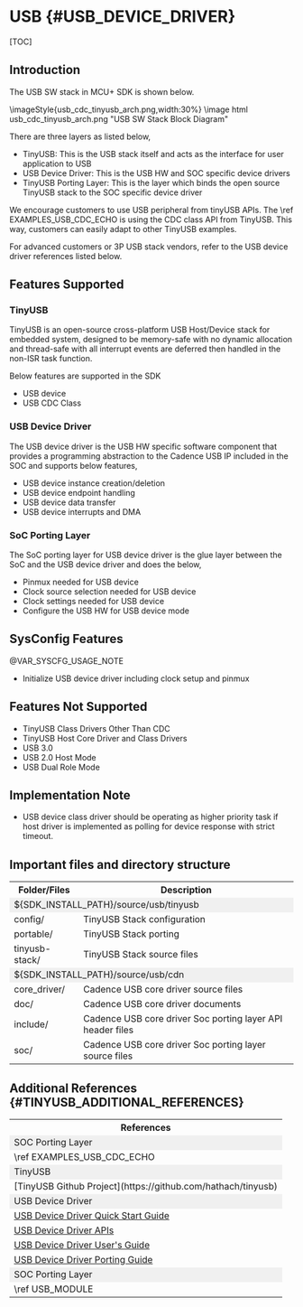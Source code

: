# USB {#USB_DEVICE_DRIVER}

[TOC]

## Introduction

The USB SW stack in MCU+ SDK is shown below.

\imageStyle{usb_cdc_tinyusb_arch.png,width:30%}
\image html usb_cdc_tinyusb_arch.png "USB SW Stack Block Diagram"

There are three layers as listed below,
- TinyUSB: This is the USB stack itself and acts as the interface for user application to USB
- USB Device Driver: This is the USB HW and SOC specific device drivers
- TinyUSB Porting Layer: This is the layer which binds the open source TinyUSB stack to the SOC specific device driver

We encourage customers to use USB peripheral from tinyUSB APIs. The \ref EXAMPLES_USB_CDC_ECHO is using the CDC class API from TinyUSB. This way, customers can easily adapt to other TinyUSB examples.

For advanced customers or 3P USB stack vendors, refer to the USB device driver references listed below.

## Features Supported

### TinyUSB

TinyUSB is an open-source cross-platform USB Host/Device stack for embedded system, designed to be memory-safe with no dynamic allocation and thread-safe with all interrupt events are deferred then handled in the non-ISR task function.

Below features are supported in the SDK
- USB device
- USB CDC Class

### USB Device Driver

The USB device driver is the USB HW specific software component that provides a programming abstraction to the Cadence USB IP
included in the SOC and supports below features,

- USB device instance creation/deletion
- USB device endpoint handling
- USB device data transfer
- USB device interrupts and DMA

### SoC Porting Layer

The SoC porting layer for USB device driver is the glue layer between the SoC and the USB device driver
and does the below,

- Pinmux needed for USB device
- Clock source selection needed for USB device
- Clock settings needed for USB device
- Configure the USB HW for USB device mode

## SysConfig Features

@VAR_SYSCFG_USAGE_NOTE

- Initialize USB device driver including clock setup and pinmux

## Features Not Supported

- TinyUSB Class Drivers Other Than CDC
- TinyUSB Host Core Driver and Class Drivers
- USB 3.0
- USB 2.0 Host Mode
- USB Dual Role Mode

## Implementation Note

- USB device class driver should be operating as higher priority task if host driver is implemented as polling for device response with strict timeout.

## Important files and directory structure

<table>
<tr>
    <th>Folder/Files
    <th>Description
</tr>
<tr><td colspan="2" bgcolor=#F0F0F0> ${SDK_INSTALL_PATH}/source/usb/tinyusb</td></tr>
<tr>
    <td>config/
    <td>TinyUSB Stack configuration</td>
</tr>
<tr>
    <td>portable/
    <td>TinyUSB Stack porting</td>
</tr>
<tr>
    <td>tinyusb-stack/
    <td>TinyUSB Stack source files</td>
</tr>
<tr><td colspan="2" bgcolor=#F0F0F0> ${SDK_INSTALL_PATH}/source/usb/cdn</td></tr>
<tr>
    <td>core_driver/
    <td>Cadence USB core driver source files</td>
</tr>
<tr>
    <td>doc/
    <td>Cadence USB core driver documents</td>
</tr>
<tr>
    <td>include/
    <td>Cadence USB core driver Soc porting layer API header files</td>
</tr>
<tr>
    <td>soc/
    <td>Cadence USB core driver Soc porting layer source files</td>
</tr>
</table>

## Additional References {#TINYUSB_ADDITIONAL_REFERENCES}

<table>
<tr>
    <th>References
</tr>
<tr><td colspan="1" bgcolor=#F0F0F0> SOC Porting Layer </td></tr>
<tr>
    <td>\ref EXAMPLES_USB_CDC_ECHO
</tr>
<tr><td colspan="1" bgcolor=#F0F0F0> TinyUSB </td></tr>
<tr>
    <td>[TinyUSB Github Project](https://github.com/hathach/tinyusb)
</tr>
<tr><td colspan="1" bgcolor=#F0F0F0> USB Device Driver </td></tr>
<tr>
    <td> <a href="../../source/usb/cdn/doc/usb_ss_drd_driver_quick_start_guide.pdf">USB Device Driver Quick Start Guide</a>
</tr>
<tr>
    <td> <a href="../../source/usb/cdn/doc/api_usage_guide.pdf">USB Device Driver APIs</a>
</tr>
<tr>
    <td> <a href="../../source/usb/cdn/doc/core_driver/usb_ss_drd_driver_guide.pdf">USB Device Driver User's Guide</a>
</tr>
<tr>
    <td> <a href="../../source/usb/cdn/doc/porting/porting_guide.pdf">USB Device Driver Porting Guide</a>
</tr>
<tr><td colspan="1" bgcolor=#F0F0F0> SOC Porting Layer </td></tr>
<tr>
    <td>\ref USB_MODULE
</tr>
</table>

